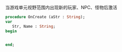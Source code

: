 当游戏单元视野范围内出现新的玩家、NPC、怪物后激活

```pascal
procedure OnCreate (aStr : String);
var
   Str, Name : String;
begin
   

end;
```
